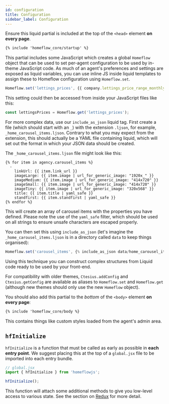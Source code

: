 ```yaml
---
id: configuration
title: Configuration
sidebar_label: Configuration
---
```


Ensure this liquid partial is included at the top of the `<head>` element **on every page**.

```html
{% include 'homeflow_core/startup' %}
```

This partial includes some JavaScript which creates a global `Homeflow` object that can be used to set per-agent configuration to be used by in-theme JavaScript code. As much of an agent's preferences and settings are exposed as liquid variables, you can use inline JS inside liquid templates to assign these to Homeflow configuration using `Homeflow.set`.

```js
Homeflow.set('lettings_prices', {{ company.lettings_price_range_monthly | yaml_safe }});
```

This setting could then be accessed from inside your JavaScript files like this:

```js
const lettingsPrices = Homeflow.get('lettings_prices');
```

For more complex data, use our `include_as_json` liquid tag. First create a file (which should start with an `_`) with the extension `.ljson`, for example, `_home_carousel_items.ljson`. Contrary to what you may expect from the extension, this should actually be a YAML file containing liquid, which will set out the format in which your JSON data should be created.

The `_home_carousel_items.ljson` file might look like this:

```
{% for item in agency.carousel_items %}
  -
    linkUrl: {{ item.link_url }}
    imageLarge: {{ item.image | url_for_generic_image: "1920x_" }}
    imageMedium: {{ item.image | url_for_generic_image: "414x720" }}
    imageSmall: {{ item.image | url_for_generic_image: "414x720" }}
    imageTiny: {{ item.image | url_for_generic_image: "320x568" }}
    title: {{ item.title | yaml_safe }}
    standfirst: {{ item.standfirst | yaml_safe }}
{% endfor %}
```

This will create an array of carousel items with the properties you have defined. Please note the use of the `yaml_safe` filter, which should be used on all strings to ensure unsafe characters are escaped properly.

You can then set this using `include_as_json` (let's imagine the `_home_carousel_items.ljson` is in a directory called `data` to keep things organised):

```js
Homeflow.set('carousel_items', {% include_as_json data/home_carousel_items %})
```

Using this technique you can construct complex structures from Liquid code ready to be used by your front-end.

For compatibility with older themes, `Ctesius.addConfig` and `Ctesius.getConfig` are available as aliases to `Homeflow.set` and `Homeflow.get` (although new themes should only use the new `Homeflow` object).

You should also add this partial to the _bottom_ of the `<body>` element **on every page**:

```html
{% include 'homeflow_core/body %}
```

This contains things like custom styles loaded from the agent's admin area.

## `hfInitialize`

`hfInitialize` is a function that must be called as early as possible in **each entry point**. We suggest placing this at the top of a `global.jsx` file to be imported into each entry bundle.

```jsx
// global.jsx
import { hfInitialize } from 'homeflowjs';

hfInitialize();
```

This function will attach some additional methods to give you low-level access to various state. See the section on [Redux](components/../redux.md) for more detail.
